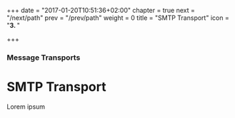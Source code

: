 +++
date = "2017-01-20T10:51:36+02:00"
chapter = true
next = "/next/path"
prev = "/prev/path"
weight = 0
title = "SMTP Transport"
icon = "<b>3. </b>"

+++

### Message Transports

# SMTP Transport

Lorem ipsum
